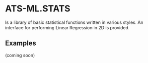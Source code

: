 # ATS-ML.STATS

Is a library of basic statistical functions written in various styles. An interface for performing Linear Regression in 2D is provided.

## Examples

(coming soon)
